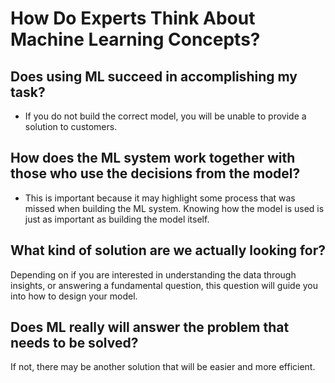 # How Do Experts Think About Machine Learning Concepts?
## Does using ML succeed in accomplishing my task?
- If you do not build the correct model, you will be unable to provide a solution to customers.
## How does the ML system work together with those who use the decisions from the model?
- This is important because it may highlight some process that was missed when building the ML system. Knowing how the model is used is just as important as building the model itself.
## What kind of solution are we actually looking for?
Depending on if you are interested in understanding the data through insights, or answering a fundamental question, this question will guide you into how to design your model.
## Does ML really will answer the problem that needs to be solved?
If not, there may be another solution that will be easier and more efficient.
